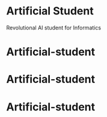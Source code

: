 # Artificial Student
Revolutional AI student for Informatics
# Artificial-student
# Artificial-student
# Artificial-student
